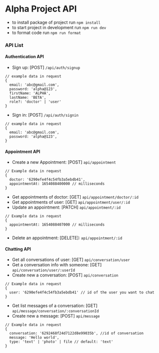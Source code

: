 # Alpha Project API

- to install package of project run `npm install`
- to start project in development run `npm run dev`
- to format code run `npm run format`

### API List

#### Authentication API

- Sign up: [POST] `/api/auth/signup`

```
// example data in request
{
  email: 'abc@gmail.com',
  password: 'alpha@123',
  firstName: 'ALPHA',
  lastName: 'BETA',
  role?: 'doctor' | 'user'
}
```

- Sign in: [POST] `/api/auth/signin`

```
// example data in request
{
  email: 'abc@gmail.com',
  password: 'alpha@123',
}
```

#### Appointment API

- Create a new Appointment: [POST] `api/appointment`

```
// Example data in request
{
  doctor: '6290efe4f4c54fb3a5ebdb41',
  appointmentAt: 1654088400000 // milliseconds
}
```

- Get appointments of doctor: [GET] `api/appointment/doctor/:id`
- Get appointments of user: [GET] `api/appointment/user/:id`
- Update an appointment: [PATCH] `api/appointment/:id`

```
// Example data in request
{
  appointmentAt: 1654088407000 // milliseconds
}
```

- Delete an appointment: [DELETE]: `api/appointment/:id`

#### Chatting API

- Get all conversations of user: [GET] `api/conversation/user`
- Get a conversation info with someone: [GET] `api/conversation/user/:userId`
- Create new a conversation: [POST] `api/conversation`

```
// Example data in request
{
  user: '6290efe4f4c54fb3a5ebdb41' // id of the user you want to chat
}
```

- Get list messages of a conversation: [GET] `api/message/conversation/:conversationId`
- Create new a message: [POST] `api/message`

```
// Example data in request
{
  conversation: '6292468f24d7122d8e99035b', //id of conversation
  message: 'Hello world',
  type: 'text' | 'photo' | file // default: 'text'
}
```
